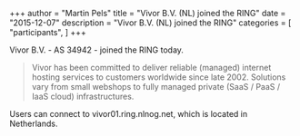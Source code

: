+++
author = "Martin Pels"
title = "Vivor B.V. (NL) joined the RING"
date = "2015-12-07"
description = "Vivor B.V. (NL) joined the RING"
categories = [
    "participants",
]
+++

Vivor B.V. - AS 34942 - joined the RING today.

> Vivor has been committed to deliver reliable (managed) internet hosting services to customers worldwide since late 2002. Solutions vary from small webshops to fully managed private (SaaS / PaaS / IaaS cloud) infrastructures.

Users can connect to vivor01.ring.nlnog.net, which is located in Netherlands.


